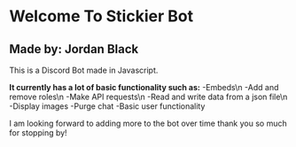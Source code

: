# Welcome To Stickier Bot
## Made by: Jordan Black

This is a Discord Bot made in Javascript. 

**It currently has a lot of basic functionality such as:**
-Embeds\n
-Add and remove roles\n
-Make API requests\n
-Read and write data from a json file\n
-Display images
-Purge chat
-Basic user functionality

I am looking forward to adding more to the bot over time thank you so much for stopping by!
